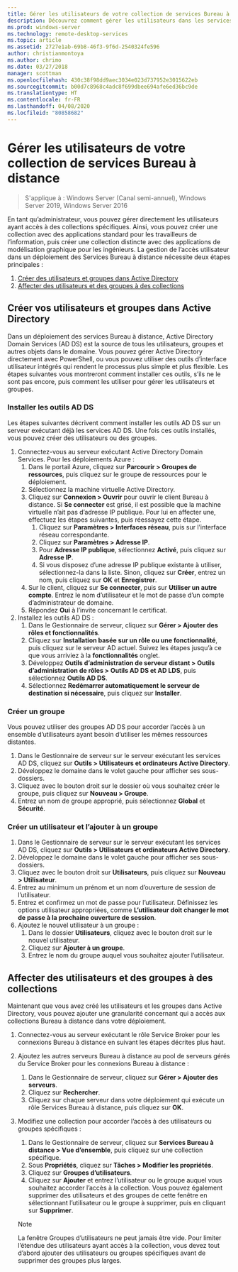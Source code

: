 ```yaml
---
title: Gérer les utilisateurs de votre collection de services Bureau à distance
description: Découvrez comment gérer les utilisateurs dans les services Bureau à distance.
ms.prod: windows-server
ms.technology: remote-desktop-services
ms.topic: article
ms.assetid: 2727e1ab-69b8-46f3-9f6d-2540324fe596
author: christianmontoya
ms.author: chrimo
ms.date: 03/27/2018
manager: scottman
ms.openlocfilehash: 430c38f98dd9aec3034e023d737952e3015622eb
ms.sourcegitcommit: b00d7c8968c4adc8f699dbee694afe6ed36bc9de
ms.translationtype: HT
ms.contentlocale: fr-FR
ms.lasthandoff: 04/08/2020
ms.locfileid: "80858682"
---
```

# <a name="manage-users-in-your-rds-collection"></a>Gérer les utilisateurs de votre collection de services Bureau à distance

>S'applique à : Windows Server (Canal semi-annuel), Windows Server 2019, Windows Server 2016

En tant qu’administrateur, vous pouvez gérer directement les utilisateurs ayant accès à des collections spécifiques. Ainsi, vous pouvez créer une collection avec des applications standard pour les travailleurs de l’information, puis créer une collection distincte avec des applications de modélisation graphique pour les ingénieurs. La gestion de l’accès utilisateur dans un déploiement des Services Bureau à distance nécessite deux étapes principales :

1.    [Créer des utilisateurs et groupes dans Active Directory](#create-your-users-and-groups-in-active-directory)
2.    [Affecter des utilisateurs et des groupes à des collections](#assign-users-and-groups-to-collections)


## <a name="create-your-users-and-groups-in-active-directory"></a>Créer vos utilisateurs et groupes dans Active Directory

Dans un déploiement des services Bureau à distance, Active Directory Domain Services (AD DS) est la source de tous les utilisateurs, groupes et autres objets dans le domaine. Vous pouvez gérer Active Directory directement avec PowerShell, ou vous pouvez utiliser des outils d’interface utilisateur intégrés qui rendent le processus plus simple et plus flexible. Les étapes suivantes vous montreront comment installer ces outils, s’ils ne le sont pas encore, puis comment les utiliser pour gérer les utilisateurs et groupes.

### <a name="install-ad-ds-tools"></a>Installer les outils AD DS

Les étapes suivantes décrivent comment installer les outils AD DS sur un serveur exécutant déjà les services AD DS. Une fois ces outils installés, vous pouvez créer des utilisateurs ou des groupes.

1. Connectez-vous au serveur exécutant Active Directory Domain Services. Pour les déploiements Azure :
   1. Dans le portail Azure, cliquez sur **Parcourir > Groupes de ressources**, puis cliquez sur le groupe de ressources pour le déploiement.
   2. Sélectionnez la machine virtuelle Active Directory.
   3. Cliquez sur **Connexion > Ouvrir** pour ouvrir le client Bureau à distance. Si **Se connecter** est grisé, il est possible que la machine virtuelle n’ait pas d’adresse IP publique. Pour lui en affecter une, effectuez les étapes suivantes, puis réessayez cette étape.
      1. Cliquez sur **Paramètres > Interfaces réseau**, puis sur l’interface réseau correspondante.
      2. Cliquez sur **Paramètres > Adresse IP**.
      3. Pour **Adresse IP publique**, sélectionnez **Activé**, puis cliquez sur **Adresse IP**.
      4. Si vous disposez d’une adresse IP publique existante à utiliser, sélectionnez-la dans la liste. Sinon, cliquez sur **Créer**, entrez un nom, puis cliquez sur **OK** et **Enregistrer**.
   4. Sur le client, cliquez sur **Se connecter**, puis sur **Utiliser un autre compte**. Entrez le nom d’utilisateur et le mot de passe d’un compte d’administrateur de domaine.
   5. Répondez **Oui** à l’invite concernant le certificat.
2. Installez les outils AD DS :
   1. Dans le Gestionnaire de serveur, cliquez sur **Gérer > Ajouter des rôles et fonctionnalités**.
   2. Cliquez sur **Installation basée sur un rôle ou une fonctionnalité**, puis cliquez sur le serveur AD actuel. Suivez les étapes jusqu’à ce que vous arriviez à la **fonctionnalités** onglet.
   3. Développez **Outils d’administration de serveur distant > Outils d’administration de rôles > Outils AD DS et AD LDS**, puis sélectionnez **Outils AD DS**.
   4. Sélectionnez **Redémarrer automatiquement le serveur de destination si nécessaire**, puis cliquez sur **Installer**.

### <a name="create-a-group"></a>Créer un groupe

Vous pouvez utiliser des groupes AD DS pour accorder l’accès à un ensemble d’utilisateurs ayant besoin d’utiliser les mêmes ressources distantes.

1. Dans le Gestionnaire de serveur sur le serveur exécutant les services AD DS, cliquez sur **Outils > Utilisateurs et ordinateurs Active Directory**.
2. Développez le domaine dans le volet gauche pour afficher ses sous-dossiers.
3. Cliquez avec le bouton droit sur le dossier où vous souhaitez créer le groupe, puis cliquez sur **Nouveau > Groupe**.
4. Entrez un nom de groupe approprié, puis sélectionnez **Global** et **Sécurité**.

### <a name="create-a-user-and-add-to-a-group"></a>Créer un utilisateur et l’ajouter à un groupe
1. Dans le Gestionnaire de serveur sur le serveur exécutant les services AD DS, cliquez sur **Outils > Utilisateurs et ordinateurs Active Directory**.
2. Développez le domaine dans le volet gauche pour afficher ses sous-dossiers.
3. Cliquez avec le bouton droit sur **Utilisateurs**, puis cliquez sur **Nouveau > Utilisateur**.
4. Entrez au minimum un prénom et un nom d’ouverture de session de l’utilisateur.
5. Entrez et confirmez un mot de passe pour l’utilisateur. Définissez les options utilisateur appropriées, comme **L’utilisateur doit changer le mot de passe à la prochaine ouverture de session**.
6. Ajoutez le nouvel utilisateur à un groupe :
   1. Dans le dossier **Utilisateurs**, cliquez avec le bouton droit sur le nouvel utilisateur.
   2. Cliquez sur **Ajouter à un groupe**.
   3. Entrez le nom du groupe auquel vous souhaitez ajouter l’utilisateur.

## <a name="assign-users-and-groups-to-collections"></a>Affecter des utilisateurs et des groupes à des collections
Maintenant que vous avez créé les utilisateurs et les groupes dans Active Directory, vous pouvez ajouter une granularité concernant qui a accès aux collections Bureau à distance dans votre déploiement.

1. Connectez-vous au serveur exécutant le rôle Service Broker pour les connexions Bureau à distance en suivant les étapes décrites plus haut.
2. Ajoutez les autres serveurs Bureau à distance au pool de serveurs gérés du Service Broker pour les connexions Bureau à distance :
   1. Dans le Gestionnaire de serveur, cliquez sur **Gérer > Ajouter des serveurs**.
   2. Cliquez sur **Rechercher**.
   3. Cliquez sur chaque serveur dans votre déploiement qui exécute un rôle Services Bureau à distance, puis cliquez sur **OK**.
3. Modifiez une collection pour accorder l’accès à des utilisateurs ou groupes spécifiques :
   1. Dans le Gestionnaire de serveur, cliquez sur **Services Bureau à distance > Vue d’ensemble**, puis cliquez sur une collection spécifique.
   2. Sous **Propriétés**, cliquez sur **Tâches > Modifier les propriétés**.
   3. Cliquez sur **Groupes d’utilisateurs**.
   4. Cliquez sur **Ajouter** et entrez l’utilisateur ou le groupe auquel vous souhaitez accorder l’accès à la collection. Vous pouvez également supprimer des utilisateurs et des groupes de cette fenêtre en sélectionnant l’utilisateur ou le groupe à supprimer, puis en cliquant sur **Supprimer**. 
   
   >[!NOTE] 
   > La fenêtre Groupes d’utilisateurs ne peut jamais être vide. Pour limiter l’étendue des utilisateurs ayant accès à la collection, vous devez tout d’abord ajouter des utilisateurs ou groupes spécifiques avant de supprimer des groupes plus larges.